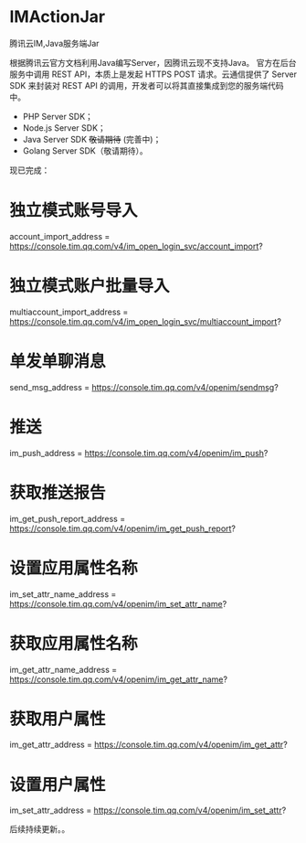 # IMActionJar
腾讯云IM,Java服务端Jar

根据腾讯云官方文档利用Java编写Server，因腾讯云现不支持Java。
官方在后台服务中调用 REST API，本质上是发起 HTTPS POST 请求。云通信提供了 Server SDK 来封装对 REST API 的调用，开发者可以将其直接集成到您的服务端代码中。


* PHP Server SDK；
* Node.js Server SDK；
* Java Server SDK ~~敬请期待~~ (完善中)；
* Golang Server SDK（敬请期待）。

现已完成：
# 独立模式账号导入
account_import_address = https://console.tim.qq.com/v4/im_open_login_svc/account_import?
# 独立模式账户批量导入
multiaccount_import_address = https://console.tim.qq.com/v4/im_open_login_svc/multiaccount_import?
# 单发单聊消息
send_msg_address = https://console.tim.qq.com/v4/openim/sendmsg?
# 推送
im_push_address = https://console.tim.qq.com/v4/openim/im_push?
# 获取推送报告
im_get_push_report_address = https://console.tim.qq.com/v4/openim/im_get_push_report?
# 设置应用属性名称
im_set_attr_name_address = https://console.tim.qq.com/v4/openim/im_set_attr_name?
# 获取应用属性名称
im_get_attr_name_address = https://console.tim.qq.com/v4/openim/im_get_attr_name?
# 获取用户属性
im_get_attr_address = https://console.tim.qq.com/v4/openim/im_get_attr?
# 设置用户属性
im_set_attr_address = https://console.tim.qq.com/v4/openim/im_set_attr?

后续持续更新。。

